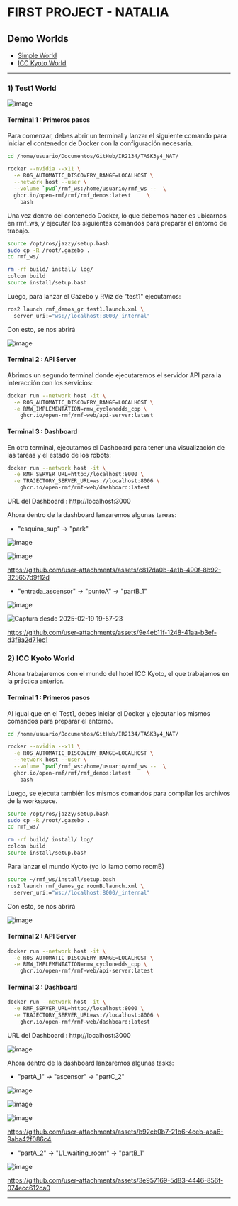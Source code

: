# FIRST PROJECT - NATALIA

## Demo Worlds
* [Simple World](#Simple-World)
* [ICC Kyoto World](#ICC-Kyoto-World)
---

### 1) Test1 World

![image](https://github.com/user-attachments/assets/3306d853-fe15-4aa9-808f-8a46f112bcea)


#### Terminal 1 : Primeros pasos

Para comenzar, debes abrir un terminal y lanzar el siguiente comando para iniciar el contenedor de Docker con la configuración necesaria.

```bash
cd /home/usuario/Documentos/GitHub/IR2134/TASK3y4_NAT/

rocker --nvidia --x11 \
  -e ROS_AUTOMATIC_DISCOVERY_RANGE=LOCALHOST \
  --network host --user \
  --volume `pwd`/rmf_ws:/home/usuario/rmf_ws --  \
  ghcr.io/open-rmf/rmf/rmf_demos:latest 	\
    bash
```
Una vez dentro del contenedo Docker, lo que debemos hacer es ubicarnos en rmf_ws, y ejecutar los siguientes comandos para preparar el entorno de trabajo.

```bash
source /opt/ros/jazzy/setup.bash
sudo cp -R /root/.gazebo .	
cd rmf_ws/

rm -rf build/ install/ log/
colcon build
source install/setup.bash
```

Luego, para lanzar el Gazebo y RViz de "test1" ejecutamos:

```bash
ros2 launch rmf_demos_gz test1.launch.xml \
  server_uri:="ws://localhost:8000/_internal"
```
Con esto, se nos abrirá

![image](https://github.com/user-attachments/assets/7e64ec3e-0b4a-4eb7-b21b-0a8a9c5340cd)


#### Terminal 2 : API Server

Abrimos un segundo terminal donde ejecutaremos el servidor API para la interacción con los servicios:

```bash
docker run --network host -it \
  -e ROS_AUTOMATIC_DISCOVERY_RANGE=LOCALHOST \
  -e RMW_IMPLEMENTATION=rmw_cyclonedds_cpp \
	ghcr.io/open-rmf/rmf-web/api-server:latest
```
#### Terminal 3 : Dashboard

En otro terminal, ejecutamos el Dashboard para tener una visualización de las tareas y el estado de los robots:
```bash
docker run --network host -it \
  -e RMF_SERVER_URL=http://localhost:8000 \
  -e TRAJECTORY_SERVER_URL=ws://localhost:8006 \
	ghcr.io/open-rmf/rmf-web/dashboard:latest
```
URL del Dashboard : http://localhost:3000

Ahora dentro de la dashboard lanzaremos algunas tareas:

- "esquina_sup" -> "park"
  
![image](https://github.com/user-attachments/assets/f00b6ba1-a0a0-47ff-a8d1-69910c8fa32b)

![image](https://github.com/user-attachments/assets/4aab1042-a13f-4a6a-be9f-f9d3b17512cf)

https://github.com/user-attachments/assets/c817da0b-4e1b-490f-8b92-325657d9f12d


- "entrada_ascensor" -> "puntoA" -> "partB_1"

![image](https://github.com/user-attachments/assets/f28751c3-9087-4f70-b866-b4f5086cc180)

![Captura desde 2025-02-19 19-57-23](https://github.com/user-attachments/assets/6f81eefb-7db3-474f-b436-5d6175fe1b11)

https://github.com/user-attachments/assets/9e4eb11f-1248-41aa-b3ef-d3f8a2d71ec1


### 2) ICC Kyoto World

Ahora trabajaremos con el mundo del hotel ICC Kyoto, el que trabajamos en la práctica anterior.


#### Terminal 1 : Primeros pasos

 Al igual que en el Test1, debes iniciar el Docker y ejecutar los mismos comandos para preparar el entorno.

```bash
cd /home/usuario/Documentos/GitHub/IR2134/TASK3y4_NAT/

rocker --nvidia --x11 \
  -e ROS_AUTOMATIC_DISCOVERY_RANGE=LOCALHOST \
  --network host --user \
  --volume `pwd`/rmf_ws:/home/usuario/rmf_ws --  \
  ghcr.io/open-rmf/rmf/rmf_demos:latest 	\
    bash
```
Luego, se ejecuta también los mismos comandos para compilar los archivos de la workspace.

```bash
source /opt/ros/jazzy/setup.bash
sudo cp -R /root/.gazebo .	
cd rmf_ws/

rm -rf build/ install/ log/
colcon build
source install/setup.bash
```

Para lanzar el mundo Kyoto (yo lo llamo como roomB)

```bash
source ~/rmf_ws/install/setup.bash
ros2 launch rmf_demos_gz roomB.launch.xml \
  server_uri:="ws://localhost:8000/_internal"
```
Con esto, se nos abrirá

![image](https://github.com/user-attachments/assets/81998668-d22f-4e06-9f86-d7117670e507)

#### Terminal 2 : API Server

```bash
docker run --network host -it \
  -e ROS_AUTOMATIC_DISCOVERY_RANGE=LOCALHOST \
  -e RMW_IMPLEMENTATION=rmw_cyclonedds_cpp \
	ghcr.io/open-rmf/rmf-web/api-server:latest
```
#### Terminal 3 : Dashboard

```bash
docker run --network host -it \
  -e RMF_SERVER_URL=http://localhost:8000 \
  -e TRAJECTORY_SERVER_URL=ws://localhost:8006 \
	ghcr.io/open-rmf/rmf-web/dashboard:latest
```
URL del Dashboard : http://localhost:3000

![image](https://github.com/user-attachments/assets/28841615-f6fd-49d5-80e9-28dd8b063533)

Ahora dentro de la dashboard lanzaremos algunas tasks:

- "partA_1" -> "ascensor" -> "partC_2"
  
![image](https://github.com/user-attachments/assets/8402c0b5-8320-48c8-85b1-e24dea0a116b)

![image](https://github.com/user-attachments/assets/daed2806-1efe-47ab-8848-f88e0553963e)

![image](https://github.com/user-attachments/assets/f5bb7b80-2684-45a4-b332-b35c158b5bc9)

https://github.com/user-attachments/assets/b92cb0b7-21b6-4ceb-aba6-9aba42f086c4

- "partA_2" -> "L1_waiting_room" -> "partB_1"

![image](https://github.com/user-attachments/assets/d1b205ae-faf6-49f2-bc43-65a8f1b49c21)


https://github.com/user-attachments/assets/3e957169-5d83-4446-856f-074ecc612ca0




---



